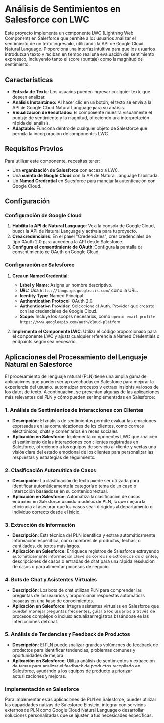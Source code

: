 # Análisis de Sentimientos en Salesforce con LWC

Este proyecto implementa un componente LWC (Lightning Web Component) en Salesforce que permite a los usuarios analizar el sentimiento de un texto ingresado, utilizando la API de Google Cloud Natural Language. Proporciona una interfaz intuitiva para que los usuarios introduzcan texto y reciban en tiempo real una evaluación del sentimiento expresado, incluyendo tanto el score (puntaje) como la magnitud del sentimiento.

## Características

- **Entrada de Texto:** Los usuarios pueden ingresar cualquier texto que deseen analizar.
- **Análisis Instantáneo:** Al hacer clic en un botón, el texto se envía a la API de Google Cloud Natural Language para su análisis.
- **Visualización de Resultados:** El componente muestra visualmente el puntaje de sentimiento y la magnitud, ofreciendo una interpretación rápida del análisis.
- **Adaptable:** Funciona dentro de cualquier objeto de Salesforce que permita la incorporación de componentes LWC.

## Requisitos Previos

Para utilizar este componente, necesitas tener:

- Una **organización de Salesforce** con acceso a LWC.
- Una **cuenta de Google Cloud** con la API de Natural Language habilitada.
- Un **Named Credential** en Salesforce para manejar la autenticación con Google Cloud.

## Configuración

### Configuración de Google Cloud

1. **Habilita la API de Natural Language**: Ve a la consola de Google Cloud, busca la API de Natural Language y actívala para tu proyecto.
2. **Crea credenciales**: En el panel "Credenciales", crea credenciales de tipo OAuth 2.0 para acceder a la API desde Salesforce.
3. **Configura el consentimiento de OAuth**: Configura la pantalla de consentimiento de OAuth en Google Cloud.

### Configuración en Salesforce

1. **Crea un Named Credential**:
   - **Label y Name:** Asigna un nombre descriptivo.
   - **URL:** Usa `https://language.googleapis.com/` como la URL.
   - **Identity Type:** Named Principal.
   - **Authentication Protocol:** OAuth 2.0.
   - **Authentication Provider:** Selecciona el Auth. Provider que creaste con las credenciales de Google Cloud.
   - **Scope:** Incluye los scopes necesarios, como `openid email profile https://www.googleapis.com/auth/cloud-platform`.

2. **Implementa el Componente LWC**: Utiliza el código proporcionado para el componente LWC y ajusta cualquier referencia a Named Credentials o endpoints según sea necesario.


## Aplicaciones del Procesamiento del Lenguaje Natural en Salesforce

El procesamiento del lenguaje natural (PLN) tiene una amplia gama de aplicaciones que pueden ser aprovechadas en Salesforce para mejorar la experiencia del usuario, automatizar procesos y extraer insights valiosos de los datos de texto. A continuación, se presentan algunas de las aplicaciones más relevantes del PLN y cómo pueden ser implementadas en Salesforce:

### 1. **Análisis de Sentimientos de Interacciones con Clientes**

- **Descripción**: El análisis de sentimientos permite evaluar las emociones expresadas en las comunicaciones de los clientes, como correos electrónicos, chats y comentarios en redes sociales.
- **Aplicación en Salesforce**: Implementa componentes LWC que analicen el sentimiento de las interacciones con clientes registradas en Salesforce, ofreciendo a los equipos de servicio al cliente y ventas una visión clara del estado emocional de los clientes para personalizar las respuestas y estrategias de seguimiento.

### 2. **Clasificación Automática de Casos**

- **Descripción**: La clasificación de texto puede ser utilizada para identificar automáticamente la categoría o tema de un caso o interacción basándose en su contenido textual.
- **Aplicación en Salesforce**: Automatiza la clasificación de casos entrantes en Salesforce usando modelos de PLN, lo que mejora la eficiencia al asegurar que los casos sean dirigidos al departamento o individuo correcto desde el inicio.

### 3. **Extracción de Información**

- **Descripción**: Esta técnica del PLN identifica y extrae automáticamente información específica, como nombres de productos, fechas, o cantidades, de textos más largos.
- **Aplicación en Salesforce**: Enriquece registros de Salesforce extrayendo automáticamente información clave de correos electrónicos de clientes, descripciones de casos o entradas de chat para una rápida resolución de casos o para alimentar procesos de negocio.

### 4. **Bots de Chat y Asistentes Virtuales**

- **Descripción**: Los bots de chat utilizan PLN para comprender las preguntas de los usuarios y proporcionar respuestas automáticas basadas en una base de conocimientos.
- **Aplicación en Salesforce**: Integra asistentes virtuales en Salesforce que puedan manejar preguntas frecuentes, guiar a los usuarios a través de procesos complejos o incluso actualizar registros basándose en las interacciones del chat.

### 5. **Análisis de Tendencias y Feedback de Productos**

- **Descripción**: El PLN puede analizar grandes volúmenes de feedback de productos para identificar tendencias, problemas comunes y oportunidades de mejora.
- **Aplicación en Salesforce**: Utiliza análisis de sentimientos y extracción de temas para analizar el feedback de productos recopilado en Salesforce, ayudando a los equipos de producto a priorizar actualizaciones y mejoras.

### Implementación en Salesforce

Para implementar estas aplicaciones de PLN en Salesforce, puedes utilizar las capacidades nativas de Salesforce Einstein, integrar con servicios externos de PLN como Google Cloud Natural Language o desarrollar soluciones personalizadas que se ajusten a tus necesidades específicas. 
